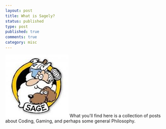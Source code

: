 ```yaml
---
layout: post
title: What is Sagely?
status: published
type: post
published: true
comments: true
category: misc
---
```

![Avatar](/assets/sage.png)
What you'll find here is a collection of posts about Coding, Gaming, and perhaps some general Philosophy.


